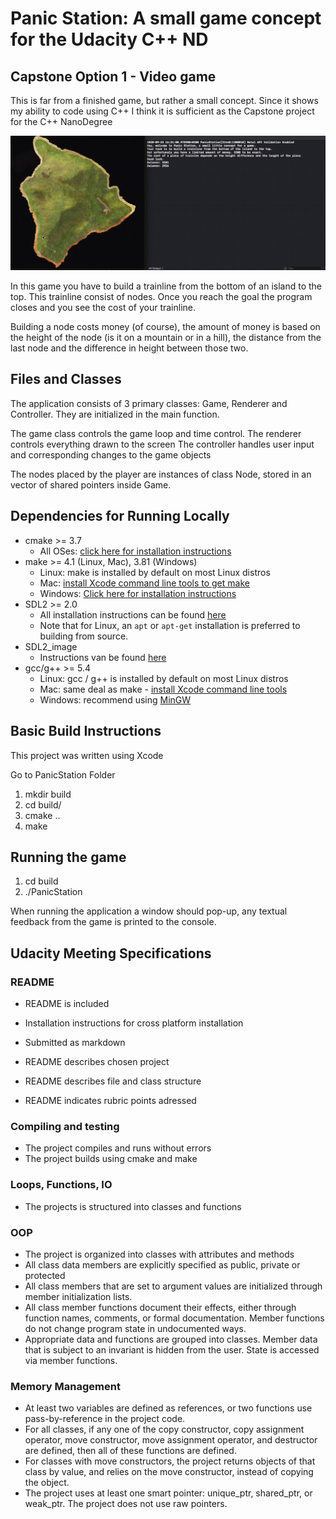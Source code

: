 # Panic Station: A small game concept for the Udacity C++ ND
## Capstone Option 1 - Video game

This is far from a finished game, but rather a small concept. Since it shows my ability to code using C++ I think it is sufficient as the Capstone project for the C++ NanoDegree

<img src="PanicStation.gif"/>

In this game you have to build a trainline from the bottom of an island to the top.
This trainline consist of nodes. Once you reach the goal the program closes and you see the cost of your trainline.

Building a node costs money (of course), the amount of money is based on the height of the node (is it on a mountain or in a hill), the distance from the last node and the difference in height between those two.

## Files and Classes

The application consists of 3 primary classes: Game, Renderer and Controller.
They are initialized in the main function.

The game class controls the game loop and time control.
The renderer controls everything drawn to the screen
The controller handles user input and corresponding changes to the game objects

The nodes placed by the player are instances of class Node, stored in an vector of shared pointers inside Game.

## Dependencies for Running Locally
* cmake >= 3.7
  * All OSes: [click here for installation instructions](https://cmake.org/install/)
* make >= 4.1 (Linux, Mac), 3.81 (Windows)
  * Linux: make is installed by default on most Linux distros
  * Mac: [install Xcode command line tools to get make](https://developer.apple.com/xcode/features/)
  * Windows: [Click here for installation instructions](http://gnuwin32.sourceforge.net/packages/make.htm)
* SDL2 >= 2.0
  * All installation instructions can be found [here](https://wiki.libsdl.org/Installation)
  * Note that for Linux, an `apt` or `apt-get` installation is preferred to building from source.
* SDL2_image
  * Instructions van be found [here](http://lazyfoo.net/tutorials/SDL/06_extension_libraries_and_loading_other_image_formats/)
* gcc/g++ >= 5.4
  * Linux: gcc / g++ is installed by default on most Linux distros
  * Mac: same deal as make - [install Xcode command line tools](https://developer.apple.com/xcode/features/)
  * Windows: recommend using [MinGW](http://www.mingw.org/)

## Basic Build Instructions
This project was written using Xcode

Go to PanicStation Folder

1. mkdir build
2. cd build/
3. cmake ..
4. make

## Running the game

1. cd build
2. ./PanicStation

When running the application a window should pop-up, any textual feedback from the game is printed to the console.

## Udacity Meeting Specifications

### README
 * README is included
 * Installation instructions for cross platform installation
 * Submitted as markdown
 
 * README describes chosen project
 * README describes file and class structure
 * README indicates rubric points adressed
 
### Compiling and testing
 * The project compiles and runs without errors
 * The project builds using cmake and make
 
### Loops, Functions, IO
 * The projects is structured into classes and functions
 
### OOP
 * The project is organized into classes with attributes and methods
 * All class data members are explicitly specified as public, private or protected
 * All class members that are set to argument values are initialized through member initialization lists.
 * All class member functions document their effects, either through function names, comments, or formal documentation. Member functions do not change program state in undocumented ways.
 * Appropriate data and functions are grouped into classes. Member data that is subject to an invariant is hidden from the user. State is accessed via member functions. 
 
### Memory Management
 * At least two variables are defined as references, or two functions use pass-by-reference in the project code.
 * For all classes, if any one of the copy constructor, copy assignment operator, move constructor, move assignment operator, and destructor are defined, then all of these functions are defined.
 * For classes with move constructors, the project returns objects of that class by value, and relies on the move constructor, instead of copying the object.
 * The project uses at least one smart pointer: unique_ptr, shared_ptr, or weak_ptr. The project does not use raw pointers.
 
